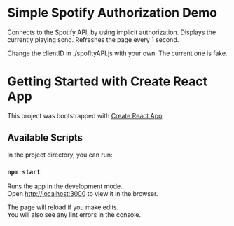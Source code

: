 # Simple Spotify Authorization Demo

Connects to the Spotify API, by using implicit authorization.
Displays the currently playing song.
Refreshes the page every 1 second.

Change the clientID in ./spofityAPI.js with your own. The current one is fake.

# Getting Started with Create React App

This project was bootstrapped with [Create React App](https://github.com/facebook/create-react-app).

## Available Scripts

In the project directory, you can run:

### `npm start`

Runs the app in the development mode.\
Open [http://localhost:3000](http://localhost:3000) to view it in the browser.

The page will reload if you make edits.\
You will also see any lint errors in the console.
